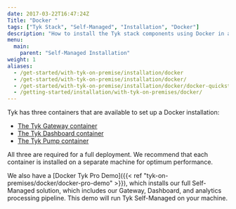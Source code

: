 ```yaml
---
date: 2017-03-22T16:47:24Z
Title: "Docker "
tags: ["Tyk Stack", "Self-Managed", "Installation", "Docker"]
description: "How to install the Tyk stack components using Docker in a self-managed environment"
menu:
  main:
    parent: "Self-Managed Installation"
weight: 1
aliases:
  - /get-started/with-tyk-on-premise/installation/docker
  - /get-started/with-tyk-on-premise/installation/docker/
  - /get-started/with-tyk-on-premise/installation/docker/docker-quickstart/
  - /getting-started/installation/with-tyk-on-premises/docker/
---
```


Tyk has three containers that are available to set up a Docker installation:

* [The Tyk Gateway container](https://hub.docker.com/r/tykio/tyk-gateway/)
* [The Tyk Dashboard container](https://hub.docker.com/r/tykio/tyk-dashboard/)
* [The Tyk Pump container](https://hub.docker.com/r/tykio/tyk-pump-docker-pub/)

All three are required for a full deployment. We recommend that each container is installed on a separate machine for optimum performance.

We also have a [Docker Tyk Pro Demo]({{< ref "tyk-on-premises/docker/docker-pro-demo" >}}), which installs our full Self-Managed solution, which includes our Gateway, Dashboard, and analytics processing pipeline. This demo will run Tyk Self-Managed on your machine.
